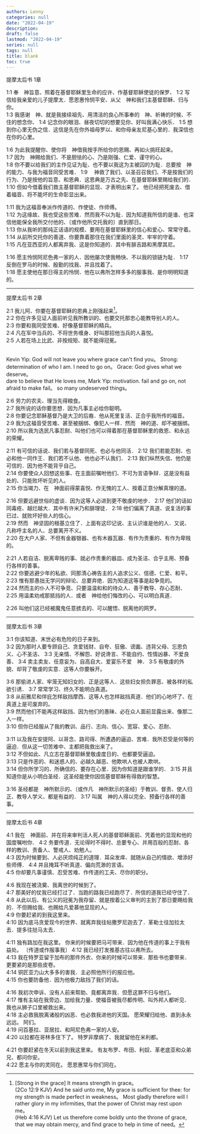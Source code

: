 ```yaml
---
authors: Lenny
categories: null
date: "2022-04-19"
description: 
draft: false
lastmod: "2022-04-19"
series: null
tags: null
title: blank
toc: true
---
```


<!--more-->

提摩太后书 1章   

1:1 奉　神旨意、照着在基督耶稣里生命的应许、作基督耶稣使徒的保罗、
1:2 写信给我亲爱的儿子提摩太．愿恩惠怜悯平安、从父　神和我们主基督耶稣、归与你。  
1:3 我感谢　神、就是我接续祖先、用清洁的良心所事奉的　神、祈祷的时候、不住的想念你、
1:4 记念你的眼泪、昼夜切切的想要见你、好叫我满心快乐．
1:5 想到你心里无伪之信．这信是先在你外祖母罗以、和你母亲友尼基心里的．我深信也在你的心里。  

1:6 为此我提醒你、使你将　神借我按手所给你的恩赐、再如火挑旺起来。  
1:7 因为　神赐给我们、不是胆怯的心、乃是刚强、仁爱、谨守的心。  
1:8 你不要以给我们的主作见证为耻、也不要以我这为主被囚的为耻．总要按　神的能力、与我为福音同受苦难．
1:9 　神救了我们、以圣召召我们、不是按我们的行为、乃是按他的旨意、和恩典．这恩典是万古之先、在基督耶稣里赐给我们的．
1:10 但如今借着我们救主基督耶稣的显现、才表明出来了。  他已经把死废去、借着福音、将不能坏的生命彰显出来。  

1:11 我为这福音奉派作传道的、作使徒、作师傅。  
1:12 为这缘故、我也受这些苦难．然而我不以为耻．因为知道我所信的是谁、也深信他能保全我所交付他的、〔或作他所交托我的〕直到那日。  
1:13 你从我听的那纯正话语的规模、要用在基督耶稣里的信心和爱心、常常守着。  
1:14 从前所交托你的善道、你要靠着那住在我们里面的圣灵、牢牢的守着。  
1:15 凡在亚西亚的人都离弃我、这是你知道的．其中有腓吉路和黑摩其尼。  

1:16 愿主怜悯阿尼色弗一家的人．因他屡次使我畅快、不以我的锁链为耻．
1:17 反倒在罗马的时候、殷勤的找我、并且找着了。  
1:18 愿主使他在那日得主的怜悯．他在以弗所怎样多多的服事我、是你明明知道的。  

------------------------------------------

提摩太后书 2章   

2:1 我儿阿、你要在基督耶稣的恩典上刚强起来[^1]。  
2:2 你在许多见证人面前听见我所教训的、也要交托那忠心能教导别人的人。  
2:3 你要和我同受苦难、好像基督耶稣的精兵。  
2:4 凡在军中当兵的、不将世务缠身、好叫那招他当兵的人喜悦。  
2:5 人若在场上比武、非按规矩、就不能得冠冕。  
[^1]: [Strong in the grace] It means strength in grace。    
(2Co 12:9 KJV)  And he said unto me, My grace is sufficient for thee: for my strength is made perfect in weakness。   Most gladly therefore will I rather glory in my infirmities, that the power of Christ may rest upon me。     
(Heb 4:16 KJV)  Let us therefore come boldly unto the throne of grace, that we may obtain mercy, and find grace to help in time of need。    
<br />  
Kevin Yip: God will not leave you where grace can't find you。    
Strong: determination of who I am. I need to go on。      
Grace: God gives what we deserve。    
<br />  
dare to believe that He loves me, 
Mark Yip: motivation. fail and go on, not afraid to make fail。    
so many undeserved things。  

2:6 劳力的农夫、理当先得粮食。  
2:7 我所说的话你要思想．因为凡事主必给你聪明。  
2:8 你要记念耶稣基督乃是大卫的后裔．他从死里复活、正合乎我所传的福音。  
2:9 我为这福音受苦难、甚至被捆绑、像犯人一样．然而　神的道、却不被捆绑。  
2:10 所以我为选民凡事忍耐、叫他们也可以得着那在基督耶稣里的救恩、和永远的荣耀。  

2:11 有可信的话说、我们若与基督同死、也必与他同活．
2:12 我们若能忍耐、也必和他一同作王．我们若不认他、他也必不认我们．
2:13 我们纵然失信、他仍是可信的．因为他不能背乎自己。  
2:14 你要使众人回想这些事、在主面前嘱咐他们、不可为言语争辩．这是没有益处的、只能败坏听见的人。  
2:15 你当竭力、在　神面前得蒙喜悦、作无愧的工人、按着正意分解真理的道。  

2:16 但要远避世俗的虚谈．因为这等人必进到更不敬虔的地步．
2:17 他们的话如同毒疮、越烂越大．其中有许米乃和腓理徒．
2:18 他们偏离了真道、说复活的事已过、就败坏好些人的信心。  
2:19 然而　神坚固的根基立住了．上面有这印记说、主认识谁是他的人．又说、凡称呼主名的人、总要离开不义。  
2:20 在大户人家、不但有金器银器、也有木器瓦器．有作为贵重的、有作为卑贱的。  

2:21 人若自洁、脱离卑贱的事、就必作贵重的器皿、成为圣洁、合乎主用、预备行各样的善事。  
2:22 你要逃避少年的私欲、同那清心祷告主的人追求公义、信德、仁爱、和平。  
2:23 惟有那愚拙无学问的辩论、总要弃绝．因为知道这等事是起争竞的。  
2:24 然而主的仆人不可争竞、只要温温和和的待众人、善于教导、存心忍耐、
2:25 用温柔劝戒那抵挡的人．或者　神给他们悔改的心、可以明白真道．

2:26 叫他们这已经被魔鬼任意掳去的、可以醒悟、脱离他的网罗。  

------------------------------------------

提摩太后书 3章  

3:1 你该知道、末世必有危险的日子来到。  
3:2 因为那时人要专顾自己、贪爱钱财、自夸、狂傲、谤讟、违背父母、忘恩负义、心不圣洁、
3:3 无亲情、不解怨、好说谗言、不能自约、性情凶暴、不爱良善、
3:4 卖主卖友、任意妄为、自高自大、爱宴乐不爱　神．
3:5 有敬虔的外貌、却背了敬虔的实意．这等人你要躲开。  

3:6 那偷进人家、牢笼无知妇女的、正是这等人．这些妇女担负罪恶、被各样的私欲引诱．
3:7 常常学习、终久不能明白真道。  
3:8 从前雅尼和佯庇怎样敌挡摩西、这等人也怎样敌挡真道．他们的心地坏了、在真道上是可废弃的。  
3:9 然而他们不能再这样敌挡、因为他们的愚昧、必在众人面前显露出来、像那二人一样。  
3:10 但你已经服从了我的教训、品行、志向、信心、宽容、爱心、忍耐、

3:11 以及我在安提阿、以哥念、路司得、所遭遇的逼迫、苦难．我所忍受是何等的逼迫．但从这一切苦难中、主都把我救出来了。  
3:12 不但如此、凡立志在基督耶稣里敬虔度日的、也都要受逼迫。  
3:13 只是作恶的、和迷惑人的、必越久越恶、他欺哄人也被人欺哄。  
3:14 但你所学习的、所确信的、要存在心里．因为你知道是跟谁学的．
3:15 并且知道你是从小明白圣经．这圣经能使你因信基督耶稣有得救的智慧。  

3:16 圣经都是　神所默示的、〔或作凡　神所默示的圣经〕于教训、督责、使人归正、教导人学义、都是有益的．
3:17 叫属　神的人得以完全、预备行各样的善事。  

------------------------------------------

提摩太后书 4章   

4:1 我在　神面前、并在将来审判活人死人的基督耶稣面前、凭着他的显现和他的国度嘱咐你．
4:2 务要传道．无论得时不得时、总要专心、并用百般的忍耐、各样的教训、责备人、警戒人、劝勉人。  
4:3 因为时候要到、人必厌烦纯正的道理．耳朵发痒、就随从自己的情欲、增添好些师傅．
4:4 并且掩耳不听真道、偏向荒渺的言语。  
4:5 你却要凡事谨慎、忍受苦难、作传道的工夫、尽你的职分。  

4:6 我现在被浇奠、我离世的时候到了。  
4:7 那美好的仗我已经打过了．当跑的路我已经跑尽了．所信的道我已经守住了．
4:8 从此以后、有公义的冠冕为我存留、就是按着公义审判的主到了那日要赐给我的．不但赐给我、也赐给凡爱慕他显现的人。  
4:9 你要赶紧的到我这里来。  
4:10 因为底马贪爱现今的世界、就离弃我往帖撒罗尼迦去了．革勒士往加拉太去．提多往挞马太去．

4:11 独有路加在我这里。  你来的时候要把马可带来．因为他在传道的事上于我有益处。  〔传道或作服事我〕
4:12 我已经打发推基古往以弗所去。  
4:13 我在特罗亚留于加布的那件外衣、你来的时候可以带来．那些书也要带来．更要紧的是那些皮卷。  
4:14 铜匠亚力山大多多的害我．主必照他所行的报应他。  
4:15 你也要防备他．因为他极力敌挡了我们的话。  

4:16 我初次申诉、没有人前来帮助、竟都离弃我．但愿这罪不归与他们。  
4:17 惟有主站在我旁边、加给我力量、使福音被我尽都传明、叫外邦人都听见．我也从狮子口里被救出来。  
4:18 主必救我脱离诸般的凶恶、也必救我进他的天国。  愿荣耀归给他、直到永永远远。  阿们。  
4:19 问百基拉、亚居拉、和阿尼色弗一家的人安。  
4:20 以拉都在哥林多住下了。  特罗非摩病了、我就留他在米利都。  

4:21 你要赶紧在冬天以前到我这里来。  有友布罗、布田、利奴、革老底亚和众弟兄、都问你安。  
4:22 愿主与你的灵同在。  愿恩惠常与你们同在。  